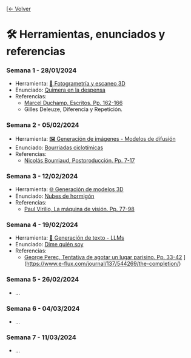 [[← Volver](/README.md)

# 🛠️ Herramientas, enunciados y referencias

### Semana 1 - 28/01/2024 
- Herramienta: [📸 Fotogrametría y escaneo 3D](herramientas/fotogrametrias.md)
- Enunciado: [Quimera en la despensa](enunciados/quimera_en_la_despensa.md)
- Referencias:
  - [Marcel Duchamp, Escritos. Pp. 162-166](https://bibliotecatrevijano.files.wordpress.com/2014/10/75213741-marcel-duchamp-escritos-duchamp-du-signe.pdf) 
  - Gilles Deleuze, Diferencia y Repetición. 

### Semana 2 - 05/02/2024 
- Herramienta: [🖼️ Generación de imágenes - Modelos de difusión](herramientas/generación_de_imagenes.md)
- Enunciado: [Bourriadas ciclotímicas](enunciados/bourriadas_ciclotimicas.md)
- Referencias:
  - [Nicolás Bourriaud, Postproducción. Pp. 7-17](https://drive.upm.es/s/9wcy54EwvEN4Gaf) 

### Semana 3 - 12/02/2024 
- Herramienta: [🌐 Generación de modelos 3D](herramientas/genearcion_de_modelos_3d.md)
- Enunciado: [Nubes de hormigón](enunciados/nubes_de_hormigon.md)
- Referencias: 
  - [Paul Virilio, La máquina de visión. Pp. 77-98](https://drive.upm.es/s/9SqFBkHunipdsyC)

### Semana 4 - 19/02/2024 
- Herramienta: [💬 Generación de texto - LLMs](herramientas/generacion_de_texto.md)
- Enunciado: [Dime quién soy](enunciados/dime_quien_soy.md)
- Referencias:
  - [George Perec, Tentativa de agotar un lugar parisino. Pp. 33-42](https://drive.upm.es/s/vcxPuwM939uhcMj)
](https://www.e-flux.com/journal/137/544269/the-completion/)

### Semana 5 - 26/02/2024
- ...

### Semana 6 - 04/03/2024
- ...

### Semana 7 - 11/03/2024
- ...
